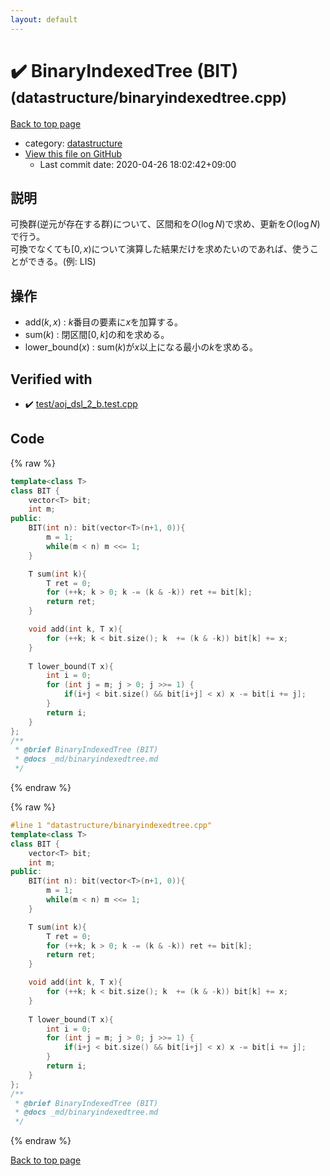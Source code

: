 ```yaml
---
layout: default
---
```


<!-- mathjax config similar to math.stackexchange -->
<script type="text/javascript" async
  src="https://cdnjs.cloudflare.com/ajax/libs/mathjax/2.7.5/MathJax.js?config=TeX-MML-AM_CHTML">
</script>
<script type="text/x-mathjax-config">
  MathJax.Hub.Config({
    TeX: { equationNumbers: { autoNumber: "AMS" }},
    tex2jax: {
      inlineMath: [ ['$','$'] ],
      processEscapes: true
    },
    "HTML-CSS": { matchFontHeight: false },
    displayAlign: "left",
    displayIndent: "2em"
  });
</script>

<script type="text/javascript" src="https://cdnjs.cloudflare.com/ajax/libs/jquery/3.4.1/jquery.min.js"></script>
<script src="https://cdn.jsdelivr.net/npm/jquery-balloon-js@1.1.2/jquery.balloon.min.js" integrity="sha256-ZEYs9VrgAeNuPvs15E39OsyOJaIkXEEt10fzxJ20+2I=" crossorigin="anonymous"></script>
<script type="text/javascript" src="../../assets/js/copy-button.js"></script>
<link rel="stylesheet" href="../../assets/css/copy-button.css" />


# :heavy_check_mark: BinaryIndexedTree (BIT) <small>(datastructure/binaryindexedtree.cpp)</small>

<a href="../../index.html">Back to top page</a>

* category: <a href="../../index.html#8dc87745f885a4cc532acd7b15b8b5fe">datastructure</a>
* <a href="{{ site.github.repository_url }}/blob/master/datastructure/binaryindexedtree.cpp">View this file on GitHub</a>
    - Last commit date: 2020-04-26 18:02:42+09:00




## 説明
可換群(逆元が存在する群)について、区間和を$O(\log N)$で求め、更新を$O(\log N)$で行う。<br>
可換でなくても$[0, x)$について演算した結果だけを求めたいのであれば、使うことができる。(例: LIS)

## 操作
- $\mathrm{add}(k, x)$ : $k$番目の要素に$x$を加算する。
- $\mathrm{sum}(k)$ : 閉区間$[0, k]$の和を求める。
- $\mathrm{lower\_bound}(x)$ : $\mathrm{sum}(k)$が$x$以上になる最小の$k$を求める。

## Verified with

* :heavy_check_mark: <a href="../../verify/test/aoj_dsl_2_b.test.cpp.html">test/aoj_dsl_2_b.test.cpp</a>


## Code

<a id="unbundled"></a>
{% raw %}
```cpp
template<class T>
class BIT {
    vector<T> bit;
    int m;
public:
    BIT(int n): bit(vector<T>(n+1, 0)){
        m = 1;
        while(m < n) m <<= 1;
    }

    T sum(int k){
        T ret = 0;
        for (++k; k > 0; k -= (k & -k)) ret += bit[k];
        return ret;
    }

    void add(int k, T x){
        for (++k; k < bit.size(); k  += (k & -k)) bit[k] += x;
    }
    
    T lower_bound(T x){
        int i = 0;
        for (int j = m; j > 0; j >>= 1) {
            if(i+j < bit.size() && bit[i+j] < x) x -= bit[i += j];
        }
        return i;
    }
};
/**
 * @brief BinaryIndexedTree (BIT)
 * @docs _md/binaryindexedtree.md
 */
```
{% endraw %}

<a id="bundled"></a>
{% raw %}
```cpp
#line 1 "datastructure/binaryindexedtree.cpp"
template<class T>
class BIT {
    vector<T> bit;
    int m;
public:
    BIT(int n): bit(vector<T>(n+1, 0)){
        m = 1;
        while(m < n) m <<= 1;
    }

    T sum(int k){
        T ret = 0;
        for (++k; k > 0; k -= (k & -k)) ret += bit[k];
        return ret;
    }

    void add(int k, T x){
        for (++k; k < bit.size(); k  += (k & -k)) bit[k] += x;
    }
    
    T lower_bound(T x){
        int i = 0;
        for (int j = m; j > 0; j >>= 1) {
            if(i+j < bit.size() && bit[i+j] < x) x -= bit[i += j];
        }
        return i;
    }
};
/**
 * @brief BinaryIndexedTree (BIT)
 * @docs _md/binaryindexedtree.md
 */

```
{% endraw %}

<a href="../../index.html">Back to top page</a>


